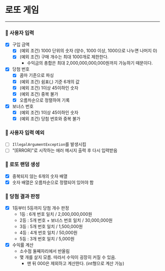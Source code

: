 # 로또 게임

***

### 📍 사용자 입력

- [x] 구입 금액
    - [x] (예외 조건) 1000 단위의 숫자 (양수, 1000 이상, 1000으로 나누면 나머지 0)
    - [x] (예외 조건) 구매 개수는 최대 1000개로 제한한다.
        - 수익금의 총합은 최대 2,000,000,000,000원까지 가능하기 때문이다.
- [x] 당첨 번호
    - [x] 콤마 기준으로 파싱
    - [x] (예외 조건) 쉼표(,) 기준 6개의 값
    - [x] (예외 조건) 1이상 45이하인 숫자
    - [x] (예외 조건) 중복 불가
    - [x] 오름차순으로 정렬하여 기록
- [x] 보너스 번호
    - [x] (예외 조건) 1이상 45이하인 숫자
    - [x] (예외 조건) 당첨 번호와 중복 불가

### 📍 사용자 입력 예외

- [ ] <code>IllegalArgumentException</code>를 발생시킴
- [ ] "[ERROR]"로 시작하는 에러 메시지 출력 후 다시 입력받음

### 📍 로또 랜덤 생성

- [x] 중복되지 않는 6개의 숫자 배열
- [x] 숫자 배열은 오름차순으로 정렬되어 있어야 함

### 📍 당첨 결과 판정

- [x] 1등부터 5등까지 당첨 개수 판정
    - 1등 : 6개 번호 일치 / 2,000,000,000원
    - 2등 : 5개 번호 + 보너스 번호 일치 / 30,000,000원
    - 3등 : 5개 번호 일치 / 1,500,000원
    - 4등 : 4개 번호 일치 / 50,000원
    - 5등 : 3개 번호 일치 / 5,000원
- [x] 수익률 계산
    - 소수점 둘째자리에서 반올림
    - 몇 개를 살지 모름. 따라서 수익이 굉장히 커질 수 있음.
        - 맨 뒤 000은 제외하고 계산한다. (int형으로 계산 가능)
